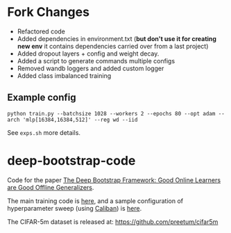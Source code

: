 # Fork Changes
- Refactored code
- Added dependencies in environment.txt (**but don't use it for creating new env** it contains dependencies carried over from a last project)
- Added dropout layers + config and weight decay.
- Added a script to generate commands multiple configs
- Removed wandb loggers and added custom logger
- Added class imbalanced training


## Example config

```python train.py --batchsize 1028 --workers 2 --epochs 80 --opt adam --arch 'mlp[16384,16384,512]' --reg wd --iid```

See `exps.sh` more details.

# deep-bootstrap-code

Code for the paper [The Deep Bootstrap Framework: Good Online Learners are Good Offline Generalizers](https://arxiv.org/abs/2010.08127).

The main training code is [here](/inftrain/train.py), and a sample configuration of hyperparameter sweep (using [Caliban](https://github.com/google/caliban)) is [here](/inftrain/sample_sweep.json).

The CIFAR-5m dataset is released at: https://github.com/preetum/cifar5m
